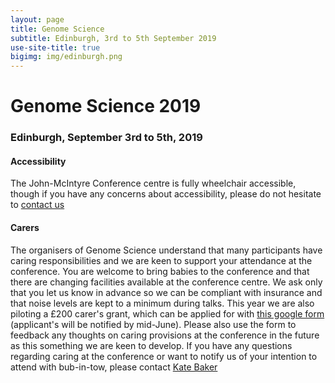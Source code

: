 ```yaml
---
layout: page
title: Genome Science
subtitle: Edinburgh, 3rd to 5th September 2019
use-site-title: true
bigimg: img/edinburgh.png
---
```


# Genome Science 2019
  
### Edinburgh, September 3rd to 5th, 2019

#### Accessibility

The John-McIntyre Conference centre is fully wheelchair accessible, though if you have any concerns about accessibility, please do not hesitate to [contact us](mailto:genome2019@ed.ac.uk)

#### Carers

The organisers of Genome Science understand that many participants have caring responsibilities and we are keen to support your attendance at the conference. You are welcome to bring babies to the conference and that there are changing facilities available at the conference centre. We ask only that you let us know in advance so we can be compliant with insurance and that noise levels are kept to a minimum during talks. This year we are also piloting a £200 carer's grant, which can be applied for with [this google form](https://docs.google.com/forms/d/1C4dwRMImfZMOwj21xfjQ2guiaEilqSaycCHlPzwXD78/prefill) (applicant's will be notified by mid-June). Please also use the form to feedback any thoughts on caring provisions at the conference in the future as this something we are keen to develop. If you have any questions regarding caring at the conference or want to notify us of your intention to attend with bub-in-tow, please contact [Kate Baker](mailto:kbaker@liverpool.ac.uk)    

